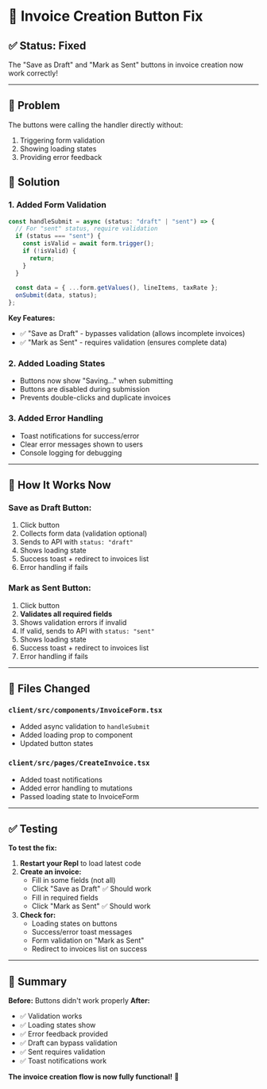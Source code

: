 # 🎫 Invoice Creation Button Fix

## ✅ Status: **Fixed**

The "Save as Draft" and "Mark as Sent" buttons in invoice creation now work correctly!

---

## 🐛 Problem

The buttons were calling the handler directly without:
1. Triggering form validation
2. Showing loading states
3. Providing error feedback

## 🔧 Solution

### 1. **Added Form Validation**
```typescript
const handleSubmit = async (status: "draft" | "sent") => {
  // For "sent" status, require validation
  if (status === "sent") {
    const isValid = await form.trigger();
    if (!isValid) {
      return;
    }
  }
  
  const data = { ...form.getValues(), lineItems, taxRate };
  onSubmit(data, status);
};
```

**Key Features:**
- ✅ "Save as Draft" - bypasses validation (allows incomplete invoices)
- ✅ "Mark as Sent" - requires validation (ensures complete data)

### 2. **Added Loading States**
- Buttons now show "Saving..." when submitting
- Buttons are disabled during submission
- Prevents double-clicks and duplicate invoices

### 3. **Added Error Handling**
- Toast notifications for success/error
- Clear error messages shown to users
- Console logging for debugging

---

## 🎯 How It Works Now

### Save as Draft Button:
1. Click button
2. Collects form data (validation optional)
3. Sends to API with `status: "draft"`
4. Shows loading state
5. Success toast + redirect to invoices list
6. Error handling if fails

### Mark as Sent Button:
1. Click button
2. **Validates all required fields**
3. Shows validation errors if invalid
4. If valid, sends to API with `status: "sent"`
5. Shows loading state
6. Success toast + redirect to invoices list
7. Error handling if fails

---

## 📝 Files Changed

### `client/src/components/InvoiceForm.tsx`
- Added async validation to `handleSubmit`
- Added loading prop to component
- Updated button states

### `client/src/pages/CreateInvoice.tsx`
- Added toast notifications
- Added error handling to mutations
- Passed loading state to InvoiceForm

---

## ✅ Testing

**To test the fix:**

1. **Restart your Repl** to load latest code
2. **Create an invoice:**
   - Fill in some fields (not all)
   - Click "Save as Draft" ✅ Should work
   - Fill in required fields
   - Click "Mark as Sent" ✅ Should work
3. **Check for:**
   - Loading states on buttons
   - Success/error toast messages
   - Form validation on "Mark as Sent"
   - Redirect to invoices list on success

---

## 🎉 Summary

**Before:** Buttons didn't work properly
**After:** 
- ✅ Validation works
- ✅ Loading states show
- ✅ Error feedback provided
- ✅ Draft can bypass validation
- ✅ Sent requires validation
- ✅ Toast notifications work

**The invoice creation flow is now fully functional!** 🚀




